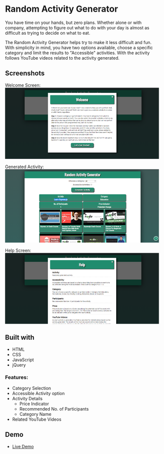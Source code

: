# Random Activity Generator

You have time on your hands, but zero plans. Whether alone or with company, attempting to figure out what to do with your day is almost as difficult as trying to decide on what to eat. 

The Random Activity Generator helps try to make it less difficult and fun. With simplicity in mind, you have two options available, choose a specific category and limit the results to "Accessible" activities. With the activity follows YouTube videos related to the activity generated.  

## Screenshots
Welcome Screen:
![Welcome Screen](screenshots/random-activity-gen-app-welcome-800.png)

Generated Activity:
![Welcome Screen](screenshots/random-activity-gen-app-800.png)

Help Screen:
![Welcome Screen](screenshots/random-activity-gen-app-help-800.png)

## Built with
* HTML
* CSS
* JavaScript
* jQuery


### Features:
- Category Selection
- Accessible Activity option
- Activity Details
	- Price Indicator
	- Recommended No. of Participants
	- Category Name
- Related YouTube Videos

## Demo

- [Live Demo](https://davidjbradleyii.github.io/random-activity-generator-app/)
